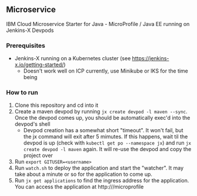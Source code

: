 ## Microservice
IBM Cloud Microservice Starter for Java - MicroProfile / Java EE running on Jenkins-X Devpods

### Prerequisites
- Jenkins-X running on a Kubernetes cluster (see https://jenkins-x.io/getting-started/)
   - Doesn't work well on ICP currently, use Minikube or IKS for the time being
   
### How to run
1) Clone this repository and cd into it
2) Create a maven devpod by running `jx create devpod -l maven --sync`. Once the devpod comes up, you should be automatically exec'd into the devpod's shell
   - Devpod creation has a somewhat short "timeout". It won't fail, but the jx command will exit after 5 mimutes. If this happens, wait til the devpod is up (check with `kubectl get po --namespace jx`) and run `jx create devpod -l maven` again. It will re-use the devpod and copy the project over
3) Run `export GITUSER=<username>`
4) Run `watch.sh` to deploy the application and start the "watcher". It may take about a minute or so for the application to come up.
5) Run `jx get applications` to find the ingress address for the application. You can access the application at http://<ingress-host>/microprofile
